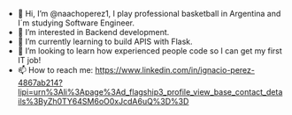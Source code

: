 - 👋 Hi, I’m @naachoperez1, I play professional basketball in Argentina and I´m studying Software Engineer.
- 👀 I’m interested in Backend development.
- 🌱 I’m currently learning to build APIS with Flask.
- 💞️ I’m looking to learn how experienced people code so I can get my first IT job!
- 📫 How to reach me: https://www.linkedin.com/in/ignacio-perez-4867ab214?lipi=urn%3Ali%3Apage%3Ad_flagship3_profile_view_base_contact_details%3ByZh0TY64SM6oO0xJcdA6uQ%3D%3D

<!---
naachoperez1/naachoperez1 is a ✨ special ✨ repository because its `README.md` (this file) appears on your GitHub profile.
You can click the Preview link to take a look at your changes.
--->
